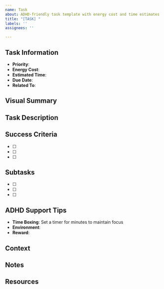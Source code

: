 ```yaml
---
name: Task
about: ADHD-friendly task template with energy cost and time estimates
title: "[TASK] "
labels: ''
assignees: ''

---
```


## Task Information
- **Priority**: <!-- 🔥 Critical / 🚨 High / 🔶 Medium / 🔷 Low -->
- **Energy Cost**: <!-- 🥄 Low (1) / 🥄🥄 Medium (2-3) / 🥄🥄🥄 High (4+) -->
- **Estimated Time**: <!-- Quick (5-15m) / Short (15-30m) / Medium (30m-1h) / Long (1h+) -->
- **Due Date**: <!-- YYYY-MM-DD or "None" -->
- **Related To**: <!-- Project name, repository, or system -->

## Visual Summary
<!-- Example: 🔥 HIGH PRIORITY | 🥄🥄 Medium Energy | ⏱️ 30min | 📅 2025-04-10 -->

## Task Description
<!-- Detailed description of what needs to be done. Be specific and clear. -->

## Success Criteria
- [ ] <!-- Measurable outcome 1 -->
- [ ] <!-- Measurable outcome 2 -->
- [ ] <!-- Measurable outcome 3 -->

## Subtasks
- [ ] <!-- Subtask 1 -->
- [ ] <!-- Subtask 2 -->
- [ ] <!-- Subtask 3 -->

## ADHD Support Tips
- **Time Boxing**: Set a timer for <!-- [X] --> minutes to maintain focus
- **Environment**: <!-- Specific environment recommendations for this task -->
- **Reward**: <!-- Small reward for completing this task -->

## Context
<!-- Any background information, links, or context that would help complete this task -->

## Notes
<!-- Any additional notes, considerations, or constraints -->
<!-- Add any potential roadblocks or dependencies here -->

## Resources
<!-- Links to relevant documentation or resources -->